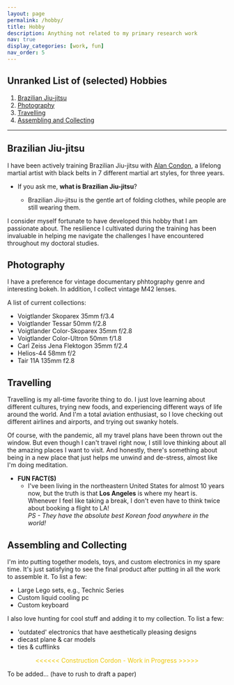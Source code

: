 ```yaml
---
layout: page
permalink: /hobby/
title: Hobby
description: Anything not related to my primary research work
nav: true
display_categories: [work, fun]
nav_order: 5
---
```


<!-- For now, this page is assumed to be a static description of my hobby.  -->



## Unranked List of (selected) Hobbies 
1. [Brazilian Jiu-jitsu](#brazilian-jiu-jitsu)
2. [Photography](#photography)
3. [Travelling](#travelling)
4. [Assembling and Collecting](#assembling-and-collecting)

---


## Brazilian Jiu-jitsu
I have been actively training Brazilian Jiu-jitsu with [Alan Condon](https://518empire.com/about-us/), a lifelong martial artist with black belts in 7 different martial art styles, for three years.

- If you ask me, **what is Brazilian Jiu-jitsu**? 
    
    * Brazilian Jiu-jitsu is the gentle art of folding clothes, while people are still wearing them.

I consider myself fortunate to have developed this hobby that I am passionate about. The resilience I cultivated during the training has been invaluable in helping me navigate the challenges I have encountered throughout my doctoral studies.


## Photography

I have a preference for vintage documentary phhtography genre and interesting bokeh. In addition, I collect vintage M42 lenses. 

A list of current collections: 
- Voigtlander Skoparex 35mm f/3.4
- Voigtlander Tessar 50mm f/2.8
- Voigtlander Color-Skoparex 35mm f/2.8
- Voigtlander Color-Ultron 50mm f/1.8
- Carl Zeiss Jena Flektogon 35mm f/2.4
- Helios-44 58mm f/2
- Tair 11A 135mm f2.8


## Travelling

Travelling is my all-time favorite thing to do. I just love learning about different cultures, trying new foods, and experiencing different ways of life around the world. And I'm a total aviation enthusiast, so I love checking out different airlines and airports, and trying out swanky hotels. 

Of course, with the pandemic, all my travel plans have been thrown out the window. But even though I can't travel right now, I still love thinking about all the amazing places I want to visit. And honestly, there's something about being in a new place that just helps me unwind and de-stress, almost like I'm doing meditation.

- **FUN FACT(S)**
    * I've been living in the northeastern United States for almost 10 years now, but the truth is that **Los Angeles** is where my heart is. Whenever I feel like taking a break, I don't even have to think twice about booking a flight to LA! \
    *PS - They have the absolute best Korean food anywhere in the world!* 


## Assembling and Collecting

I'm into putting together models, toys, and custom electronics in my spare time. It's just satisfying to see the final product after putting in all the work to assemble it. To list a few:
- Large Lego sets, e.g., Technic Series
- Custom liquid cooling pc
- Custom keyboard



I also love hunting for cool stuff and adding it to my collection. To list a few: 
- 'outdated' electronics that have aesthetically pleasing designs
- diecast plane & car models
- ties & cufflinks


<p style="text-align: center; color: #edc707"> <<<<<< Construction Cordon - Work in Progress >>>>> </p>


To be added... (have to rush to draft a paper)